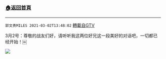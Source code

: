﻿###  [:house:返回首頁](https://github.com/ourhimalayas/txt)
---

`郭文贵MILES 2021-03-02T13:48:02` [轉載自GTV](https://gtv.org/web/#/UserInfo/5e596957357cc612d35a8044)

3月2号：尊敬的战友们好，请听听我这两位好兄这一段美好的对话吧，一切都已经开始！￼

[![](https://filegroup.gtv.org/cdn-cgi/image/width=600/https://filegroup.gtv.org/group6/web/20210302/13/48/0/e0f54e5e896bdb3dcaefd70b058ce74b.jpg)](https://filegroup.gtv.org/group6/web/20210302/13/48/0/38ea165aef95a1ad3e849ff6505c5f2b.mp4)